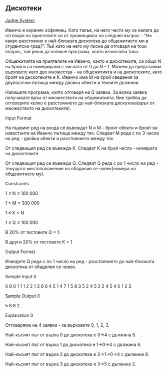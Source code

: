 ## Дискотеки

[Judge System](https://www.hackerrank.com/contests/practice-8-sda/challenges/discos)

Иванчо е кореняк софиянец. Като такъв, на него често му се налага да отговаря на приятелите си от провинцията на следния въпрос - “На какво разстояние е най-близката дискотека до общежитието ми в студентски град?”. Тъй като на него му писна да отговаря на този въпрос, той реши да напише програма, която изчислява това.

Общежитията на приятелите на Иванчо, както и дискотеките, са общо N на брой и са номерирани с числата от 0 до N - 1. Можем да представим върховете като две множества - на общежитията и на дискотеките, като броят на дискотеките е K. Иванчо има M на брой сведения за двупосочни пътища между двойка обекти и техните дължини.

Напишете програма, която отговаря на Q заявки. За всяка заявка получавате връх от множеството на общежитията. Вие трябва да отговорите колко е разстоянието до най-близката дискотека(връх от множеството на дискотеките).

Input Format

На първият ред на входа се въвеждат N и М - броят обекти и броят на известните на Иванчо пътища между тях. Следват M реда с по 3 числа на ред - двойка обекти и разстоянието между тях.

От следващия ред се въвежда К. Следват K на брой числа - номерата на дискотеките.

От следващия ред се въвежда Q. Следват Q реда с po 1 число на ред - текущото местоположение на обадилия се човек(номера на общежитието му).

Constraints

1 ≤ N ≤ 100 000

1 ≤ M ≤ 300 000

1 ≤ K < N

1 ≤ Q ≤ 100 000

В 20% от тестовете Q = 1.

В други 20% от тестовете K = 1

Output Format

Изведете Q реда с по 1 число на ред - разстоянието до най-близката дискотека от обадилия се човек.

Sample Input 0

6 8
0 1 1
1 2 2
1 3 6
0 4 5
1 4 7
1 5 8
3 5 2
4 5 2
2
4 5
4
0
1
2
3

Sample Output 0

5
6
8
2

Explanation 0

Отговаряме на 4 заявки - за върховете 0, 1, 2, 3.

Най-късият път от върха 0 до дискотека е 0->4 с дължина 5.

Най-късият път от върха 1 до дискотека е 1->0->4 с дължина 6.

Най-късият път от върха 2 до дискотека е 2->1->0->4 с дължина 8.

Най-късият път от върха 3 до дискотека е 3->5 с дължина 2.
